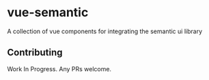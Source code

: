 # vue-semantic
A collection of vue components for integrating the semantic ui library 
## Contributing
Work In Progress. Any PRs welcome.
